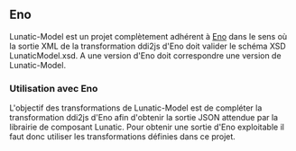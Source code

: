 ## Eno

Lunatic-Model est un projet complètement adhérent à [Eno](https://github.com/InseeFr/Eno) dans le sens où la sortie XML de la transformation ddi2js d'Eno doit valider le schéma XSD LunaticModel.xsd.
A une version d'Eno doit correspondre une version de Lunatic-Model.

### Utilisation avec Eno
L'objectif des transformations de Lunatic-Model est de compléter la transformation ddi2js d'Eno afin d'obtenir la sortie JSON attendue par la librairie de composant Lunatic.
Pour obtenir une sortie d'Eno exploitable il faut donc utiliser les transformations définies dans ce projet.